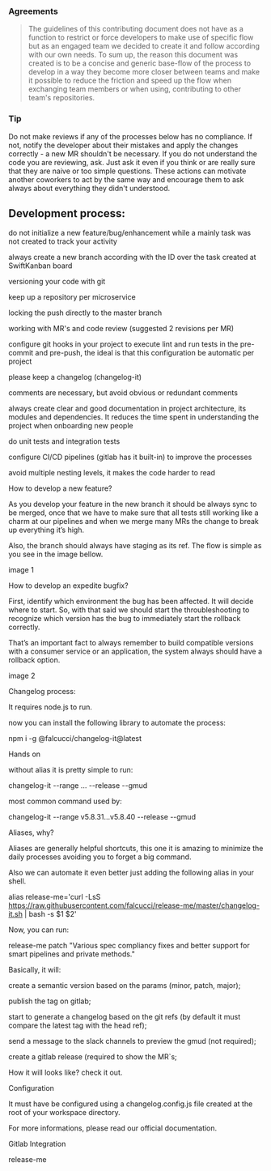 ### Agreements

> The guidelines of this contributing document does not have as a function to restrict or force developers to make use of specific flow but as an engaged team we decided to create it and follow according with our own needs. To sum up, the reason this document was created is to be a concise and generic base-flow of the process to develop in a way they become more closer between teams and make it possible to reduce the friction and speed up the flow when exchanging team members or when using, contributing to other team's repositories.

### Tip

Do not make reviews if any of the processes below has no compliance. If not, notify the developer about their mistakes and apply the changes correctly - a new MR shouldn't be necessary. If you do not understand the code you are reviewing, ask. Just ask it even if you think or are really sure that they are naive or too simple questions. These actions can motivate another coworkers to act by the same way and encourage them to ask always about everything they didn't understood.

## Development process:

do not initialize a new feature/bug/enhancement while a mainly task was not created to track your activity

always create a new branch according with the ID over the task created at SwiftKanban board

versioning your code with git

keep up a repository per microservice

locking the push directly to the master branch

working with MR's and code review (suggested 2 revisions per MR)

configure git hooks in your project to execute lint and run tests in the pre-commit and pre-push, the ideal is that this configuration be automatic per project

please keep a changelog (changelog-it)

comments are necessary, but avoid obvious or redundant comments

always create clear and good documentation in project architecture, its modules and dependencies. It reduces the time spent in understanding the project when onboarding new people

do unit tests and integration tests

configure CI/CD pipelines (gitlab has it built-in) to improve the processes

avoid multiple nesting levels, it makes the code harder to read

How to develop a new feature?

As you develop your feature in the new branch it should be always sync to be merged, once that we have to make sure that all tests still working like a charm at our pipelines and when we merge many MRs the change to break up everything it’s high. 

Also, the branch should always have staging as its ref. The flow is simple as you see in the image bellow.

image  1

How to develop an expedite bugfix?

First, identify which environment the bug has been affected. It will decide where to start. So, with that said  we should start the throubleshooting to recognize which version has the bug to immediately start the rollback correctly.

That’s an important fact to always remember to build compatible versions with a consumer service or an application, the system always should have a rollback option.

image 2

Changelog process:

It requires node.js to run.

now you can install the following library to automate the process:

npm i -g @falcucci/changelog-it@latest

Hands on

without alias it is pretty simple to run:

changelog-it --range <TAG>...<REF> --release --gmud 

most common command used by:

changelog-it --range v5.8.31...v5.8.40 --release --gmud

Aliases, why?

Aliases are generally helpful shortcuts, this one it is amazing to minimize the daily processes avoiding you to forget a big command.

Also we can automate it even better just adding the following alias in your shell.

alias release-me='curl -LsS https://raw.githubusercontent.com/falcucci/release-me/master/changelog-it.sh | bash -s $1 $2'

Now, you can run:

release-me patch "Various spec compliancy fixes and better support for smart pipelines and private methods."

Basically, it will:

create a semantic version based on the params (minor, patch, major);

publish the tag on gitlab;

start to generate a changelog based on the git refs (by default it must compare the latest tag with the head ref);

send a message to the slack channels to preview the gmud (not required);

create a gitlab release (required to show the MR`s;

How it will looks like? check it out.

Configuration

It must have be configured using a changelog.config.js file created at the root of your workspace directory.

For more informations, please read our official documentation.

Gitlab Integration

release-me
